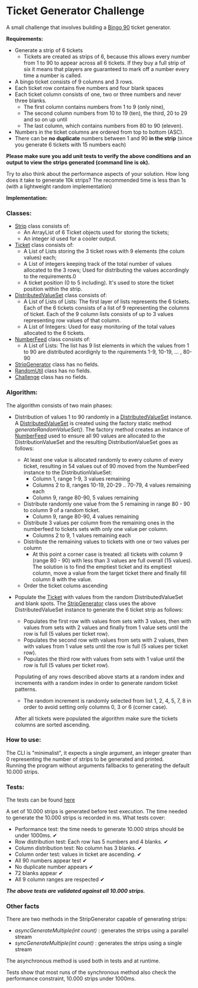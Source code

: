 # Ticket Generator Challenge

A small challenge that involves building a [Bingo 90](https://en.wikipedia.org/wiki/Bingo_(United_Kingdom)) ticket generator.

**Requirements:**

* Generate a strip of 6 tickets
  - Tickets are created as strips of 6, because this allows every number from 1 to 90 to appear across all 6 tickets. If they buy a full strip of six it means that players are guaranteed to mark off a number every time a number is called.
* A bingo ticket consists of 9 columns and 3 rows.
* Each ticket row contains five numbers and four blank spaces
* Each ticket column consists of one, two or three numbers and never three blanks.
  - The first column contains numbers from 1 to 9 (only nine),
  - The second column numbers from 10 to 19 (ten), the third, 20 to 29 and so on up until
  - The last column, which contains numbers from 80 to 90 (eleven).
* Numbers in the ticket columns are ordered from top to bottom (ASC).
* There can be **no duplicate** numbers between 1 and 90 **in the strip** (since you generate 6 tickets with 15 numbers each)

**Please make sure you add unit tests to verify the above conditions and an output to view the strips generated (command line is ok).**

Try to also think about the performance aspects of your solution. How long does it take to generate 10k strips? 
The recommended time is less than 1s (with a lightweight random implementation)

**Implementation:**

### Classes:
 - [Strip](src/main/java/com/lindar/bingo/generator/Strip.java) class consists of:
   - An ArrayList of 6 Ticket objects used for storing the tickets;
   - An integer id used for a cooler output.
 - [Ticket](src/main/java/com/lindar/bingo/generator/Ticket.java) class consists of:
   - A List of Lists storing the 3 ticket rows with 9 elements (the colum values) each; 
   - A List of integers keeping track of the total number of values allocated to the 3 rows; Used for distributing the values accordingly to the requirements.0 
   - A ticket position (0 to 5 including). It's used to store the ticket position within the strip.
 - [DistributedValueSet](src/main/java/com/lindar/bingo/generator/DistributedValueSet.java) class consists of:
   - A List of Lists of Lists: The first layer of lists represents the 6 tickets. Each of the 6 tickets consists of a list of 9 representing the columns of ticket. Each of the 9 column lists consists of up to 3 values representing row values of that column.
   - A List of Integers: Used for easy monitoring of the total values allocated to the 6 tickets.
 - [NumberFeed](src/main/java/com/lindar/bingo/generator/DistributedValueSet.java) class consists of:
   - A List of Lists: The list has 9 list elements in which the values from 1 to 90 are distributed acordignly to the rquirements 1-9, 10-19, ... , 80-90
 - [StripGenerator](src/main/java/com/lindar/bingo/generator/StripGenerator.java) class has no fields. 
 - [RandomUtil](src/main/java/com/lindar/bingo/generator/RandomUtil.java) class has no fields.
 - [Challenge](src/main/java/com/lindar/bingo/Challenge.java) class has no fields.
 
### Algorithm:

The algorithm consists of two main phases:
 - Distribution of values 1 to 90 randomly in a [DistributedValueSet](src/main/java/com/lindar/bingo/generator/DistributedValueSet.java) instance. A [DistributedValueSet](src/main/java/com/lindar/bingo/generator/DistributedValueSet.java) is created using the factory static method *generateRandomValueSet()*. The factory method creates an instance of [NumberFeed](src/main/java/com/lindar/bingo/generator/DistributedValueSet.java) used to ensure all 90 values are allocated to the DistributionValueSet and the resulting DistributionValueSet goes as follows:
   - At least one value is allocated randomly to every column of every ticket, resulting in 54 values out of 90 moved from the NumberFeed instance to the DistributionValueSet:
     - Column 1, range 1-9, 3 values remaining
     - Columns 2 to 8, ranges 10-19, 20-29 .. 70-79, 4 values remaining each
     - Column 9, range 80-90, 5 values remaining
   - Distribute randomly one value from the 5 remaining in range 80 - 90 to column 9 of a random ticket.
     - Column 9, range 80-90, 4 values remaining
   - Distribute 3 values per column from the remaining ones in the numberfeed to tickets sets with only one value per column.
     - Columns 2 to 9, 1 values remaining each
   - Distribute the remaining values to tickets with one or two values per column
     - At this point a corner case is treated: all tickets with column 9 (range 80 - 90) with less than 3 values are full overall (15 values). The solution is to find the emptiest ticket and its emptiest column, move a value from the target ticket there and finally fill column 8 with the value. 
   - Order the ticket colums ascending
 - Populate the [Ticket](src/main/java/com/lindar/bingo/generator/Ticket.java) with values from the random DistributedValueSet and blank spots. The [StripGenerator](src/main/java/com/lindar/bingo/generator/StripGenerator.java) class uses the above DistributedValueSet instance to generate the 6 ticket strip as follows:
   - Populates the first row with values from sets with 3 values, then with values from sets with 2 values and finally from 1 value sets until the row is full (5 values per ticket row).
   - Populates the second row with values from sets with 2 values, then with values from 1 value sets until the row is full (5 values per ticket row).
   - Populates the third row with values from sets with 1 value until the row is full (5 values per ticket row).
   
   Populating of any rows described above starts at a random index and increments with a random index in order to generate random ticket patterns.
   - The random increment is randomly selected from list 1, 2, 4, 5, 7, 8 in order to avoid setting only columns 0, 3 or 6 (corner case). 

   After all tickets were populated the algorithm make sure the tickets columns are sorted ascending.

### How to use:
The CLI is "minimalist", it expects a single argument, an integer greater than 0 representing the number of strips to be generated and printed.  
Running the program without arguments fallbacks to generating the default 10.000 strips.

### Tests:
The tests can be found [here](src/test/java/com/lindar/bingo/generator/StripGeneratorTest.java)

A set of 10.000 strips is generated before test execution. The time needed to generate the 10.000 strips is recorded in ms.
What tests cover:
 - Performance test: the time needs to generate 10.000 strips should be under 1000ms. ✔
 - Row distribution test: Each row has 5 numbers and 4 blanks. ✔
 - Column distribution test: No column has 3 blanks. ✔
 - Column order test: values in ticket are ascending. ✔
 - All 90 numbers appear test ✔
 - No duplicate number appears ✔
 - 72 blanks appear ✔
 - All 9 column ranges are respected ✔

***The above tests are validated against all 10.000 strips.***

### Other facts
There are two methods in the StripGenerator capable of generating strips:
 - *asyncGenerateMultiple(int count)* : generates the strips using a parallel stream
 - *syncGenerateMultiple(int count)* : generates the strips using a single stream 

 
The asynchronous method is used both in tests and at runtime.

Tests show that most runs of the synchronous method also check the performance constraint, 10.000 strips under 1000ms. 